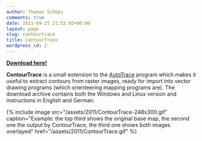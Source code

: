 ```yaml
---
author: Thomas Schöps
comments: true
date: 2011-09-25 21:52:02+00:00
layout: page
slug: contourtrace
title: ContourTrace
wordpress_id: 2
---
```


[**Download here!**](http://sourceforge.net/projects/oorienteering/files/ContourTrace/)

**ContourTrace** is a small extension to the [AutoTrace](http://autotrace.sourceforge.net/) program which makes it useful to extract contours from raster images, ready for import into vector drawing programs (which orienteering mapping programs are). The download archive contains both the Windows and Linux version and instructions in English and German.

{% include image src="/assets/2011/ContourTrace-248x300.gif" caption="Example: the top third shows the original base map, the second one the output by ContourTrace, the third one shows both images overlayed" href="/assets/2011/ContourTrace.gif" %}
